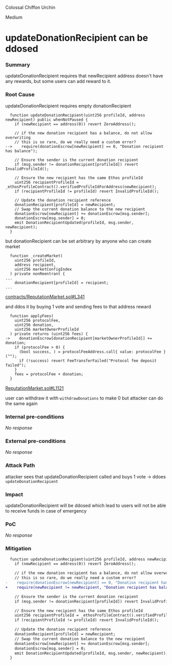 Colossal Chiffon Urchin

Medium

# updateDonationRecipient can be ddosed

### Summary

updateDonationRecipient requires that newRecipient address doesn't have any rewards, but some users can add reward to it. 

### Root Cause
updateDonationRecipient requires  empty donationRecipient
```solidity
  function updateDonationRecipient(uint256 profileId, address newRecipient) public whenNotPaused {
    if (newRecipient == address(0)) revert ZeroAddress();

    // if the new donation recipient has a balance, do not allow overwriting
    // this is so rare, do we really need a custom error?
-->    require(donationEscrow[newRecipient] == 0, "Donation recipient has balance");

    // Ensure the sender is the current donation recipient
    if (msg.sender != donationRecipient[profileId]) revert InvalidProfileId();

    // Ensure the new recipient has the same Ethos profileId
    uint256 recipientProfileId = _ethosProfileContract().verifiedProfileIdForAddress(newRecipient);
    if (recipientProfileId != profileId) revert InvalidProfileId();

    // Update the donation recipient reference
    donationRecipient[profileId] = newRecipient;
    // Swap the current donation balance to the new recipient
    donationEscrow[newRecipient] += donationEscrow[msg.sender];
    donationEscrow[msg.sender] = 0;
    emit DonationRecipientUpdated(profileId, msg.sender, newRecipient);
  }
```
but donationRecipient can be set arbitrary by anyone who can create market
```solidity
  function _createMarket(
    uint256 profileId,
    address recipient,
    uint256 marketConfigIndex
  ) private nonReentrant {
...
    donationRecipient[profileId] = recipient;
...
```
[contracts/ReputationMarket.sol#L341](https://github.com/sherlock-audit/2024-11-ethos-network-ii/blob/main/ethos/packages/contracts/contracts/ReputationMarket.sol#L341)

and ddos it by buying 1 vote and sending fees to that address reward

```solidity
  function applyFees(
    uint256 protocolFee,
    uint256 donation,
    uint256 marketOwnerProfileId
  ) private returns (uint256 fees) {
->    donationEscrow[donationRecipient[marketOwnerProfileId]] += donation;
    if (protocolFee > 0) {
      (bool success, ) = protocolFeeAddress.call{ value: protocolFee }("");
      if (!success) revert FeeTransferFailed("Protocol fee deposit failed");
    }
    fees = protocolFee + donation;
  }
```
[ReputationMarket.sol#L1121](https://github.com/sherlock-audit/2024-11-ethos-network-ii/blob/main/ethos/packages/contracts/contracts/ReputationMarket.sol#L1121)

user can withdraw it with `withdrawDonations` to make 0 but attacker can do the same again
### Internal pre-conditions

_No response_

### External pre-conditions

_No response_

### Attack Path

attacker sees that updateDonationRecipient called and buys 1 vote -> ddoes `updateDonationRecipient`
### Impact

updateDonationRecipient will be ddosed which lead to users will not be able to receive funds in case of emergency
### PoC

_No response_

### Mitigation

```diff
  function updateDonationRecipient(uint256 profileId, address newRecipient) public whenNotPaused {
    if (newRecipient == address(0)) revert ZeroAddress();

    // if the new donation recipient has a balance, do not allow overwriting
    // this is so rare, do we really need a custom error?
-    require(donationEscrow[newRecipient] == 0, "Donation recipient has balance");
+    require(newRecipient != newRecipient, "Donation recipient has balance"); // @audit avoid doubling on the same address below attack

    // Ensure the sender is the current donation recipient
    if (msg.sender != donationRecipient[profileId]) revert InvalidProfileId();

    // Ensure the new recipient has the same Ethos profileId
    uint256 recipientProfileId = _ethosProfileContract().verifiedProfileIdForAddress(newRecipient);
    if (recipientProfileId != profileId) revert InvalidProfileId();

    // Update the donation recipient reference
    donationRecipient[profileId] = newRecipient;
    // Swap the current donation balance to the new recipient
    donationEscrow[newRecipient] += donationEscrow[msg.sender];
    donationEscrow[msg.sender] = 0;
    emit DonationRecipientUpdated(profileId, msg.sender, newRecipient);
  }
```